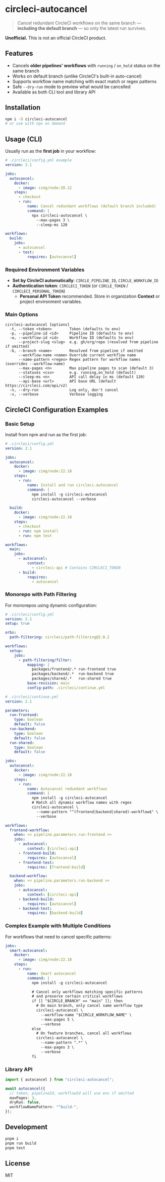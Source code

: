 # circleci-autocancel

> Cancel redundant CircleCI workflows on the same branch — **including the default branch** — so only the latest run survives.

**Unofficial.** This is not an official CircleCI product.

## Features

- Cancels **older pipelines' workflows** with `running` / `on_hold` status on the same branch
- Works on default branch (unlike CircleCI's built-in auto-cancel)
- Supports workflow name matching with exact match or regex patterns
- Safe `--dry-run` mode to preview what would be cancelled
- Available as both CLI tool and library API

## Installation

```bash
npm i -D circleci-autocancel
# or use with npx on demand
```

## Usage (CLI)

Usually run as the **first job** in your workflow:

```yaml
# .circleci/config.yml example
version: 2.1

jobs:
  autocancel:
    docker:
      - image: cimg/node:20.12
    steps:
      - checkout
      - run:
          name: Cancel redundant workflows (default branch included)
          command: |
            npx circleci-autocancel \
              --max-pages 3 \
              --sleep-ms 120

workflows:
  build:
    jobs:
      - autocancel
      - test:
          requires: [autocancel]
```

### Required Environment Variables

- **Set by CircleCI automatically**: `CIRCLE_PIPELINE_ID`, `CIRCLE_WORKFLOW_ID`
- **Authentication token**: `CIRCLECI_TOKEN` (or `CIRCLE_TOKEN` / `CIRCLECI_PERSONAL_TOKEN`)
  - **Personal API Token** recommended. Store in organization **Context** or project environment variables.

### Main Options

```
circleci-autocancel [options]
  -t, --token <token>        Token (defaults to env)
  -p, --pipeline-id <id>     Pipeline ID (defaults to env)
  -w, --workflow-id <id>     Workflow ID (defaults to env)
      --project-slug <slug>  e.g. gh/org/repo (resolved from pipeline if omitted)
  -b, --branch <name>        Resolved from pipeline if omitted
      --workflow-name <name> Override current workflow name
      --name-pattern <regex> Regex pattern for workflow names (overrides --workflow-name)
      --max-pages <n>        Max pipeline pages to scan (default 3)
      --statuses <csv>       e.g. running,on_hold (default)
      --sleep-ms <n>         API call delay in ms (default 120)
      --api-base <url>       API base URL (default https://circleci.com/api/v2)
  -n, --dry-run              Log only, don't cancel
  -v, --verbose              Verbose logging
```

## CircleCI Configuration Examples

### Basic Setup

Install from npm and run as the first job:

```yaml
# .circleci/config.yml
version: 2.1

jobs:
  autocancel:
    docker:
      - image: cimg/node:22.18
    steps:
      - run:
          name: Install and run circleci-autocancel
          command: |
            npm install -g circleci-autocancel
            circleci-autocancel --verbose

  build:
    docker:
      - image: cimg/node:22.18
    steps:
      - checkout
      - run: npm install
      - run: npm test

workflows:
  main:
    jobs:
      - autocancel:
          context:
            - circleci-api # Contains CIRCLECI_TOKEN
      - build:
          requires:
            - autocancel
```

### Monorepo with Path Filtering

For monorepos using dynamic configuration:

```yaml
# .circleci/config.yml
version: 2.1
setup: true

orbs:
  path-filtering: circleci/path-filtering@2.0.2

workflows:
  setup:
    jobs:
      - path-filtering/filter:
          mapping: |
            packages/frontend/.* run-frontend true
            packages/backend/.*  run-backend true
            packages/shared/.*   run-shared true
          base-revision: main
          config-path: .circleci/continue.yml
```

```yaml
# .circleci/continue.yml
version: 2.1

parameters:
  run-frontend:
    type: boolean
    default: false
  run-backend:
    type: boolean
    default: false
  run-shared:
    type: boolean
    default: false

jobs:
  autocancel:
    docker:
      - image: cimg/node:22.18
    steps:
      - run:
          name: Autocancel redundant workflows
          command: |
            npm install -g circleci-autocancel
            # Match all dynamic workflow names with regex
            circleci-autocancel \
              --name-pattern "^(frontend|backend|shared)-workflow$" \
              --verbose

workflows:
  frontend-workflow:
    when: << pipeline.parameters.run-frontend >>
    jobs:
      - autocancel:
          context: [circleci-api]
      - frontend-build:
          requires: [autocancel]
      - frontend-test:
          requires: [frontend-build]

  backend-workflow:
    when: << pipeline.parameters.run-backend >>
    jobs:
      - autocancel:
          context: [circleci-api]
      - backend-build:
          requires: [autocancel]
      - backend-test:
          requires: [backend-build]
```

### Complex Example with Multiple Conditions

For workflows that need to cancel specific patterns:

```yaml
jobs:
  smart-autocancel:
    docker:
      - image: cimg/node:22.18
    steps:
      - run:
          name: Smart autocancel
          command: |
            npm install -g circleci-autocancel

            # Cancel only workflows matching specific patterns
            # and preserve certain critical workflows
            if [[ "$CIRCLE_BRANCH" == "main" ]]; then
              # On main branch, only cancel same workflow type
              circleci-autocancel \
                --workflow-name "$CIRCLE_WORKFLOW_NAME" \
                --max-pages 5 \
                --verbose
            else
              # On feature branches, cancel all workflows
              circleci-autocancel \
                --name-pattern ".*" \
                --max-pages 3 \
                --verbose
            fi
```

### Library API

```ts
import { autocancel } from "circleci-autocancel";

await autocancel({
  // token, pipelineId, workflowId will use env if omitted
  maxPages: 3,
  dryRun: false,
  workflowNamePattern: "^build-",
});
```

## Development

```bash
pnpm i
pnpm run build
pnpm test
```

## License

MIT
